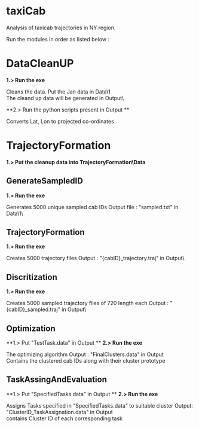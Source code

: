 # **taxiCab**
Analysis of taxicab trajectories in NY region.

Run the modules in order as listed below :

# **DataCleanUP**

**1.> Run the exe**

Cleans the data.
Put the Jan data in Data\1\
The cleand up data will be generated in Output\

**2.>  Run the python scripts present in Output **

Converts Lat, Lon to projected co-ordinates

# **TrajectoryFormation**

**1.>	Put the cleanup data into TrajectoryFormation\Data**

GenerateSampledID
-----------------

**1.> Run the exe**

Generates 5000 unique sampled cab IDs
Output file : "sampled.txt" in Data\1\

TrajectoryFormation
-------------------

**1.> Run the exe**

Creates 5000 trajectory files
Output : "{cabID}_trajectory.traj" in Output\

Discritization
-----------------

**1.> Run the exe**

Creates 5000 sampled trajectory files of 720 length each
Output : "{cabID}_sampled.traj" in Output\

Optimization
------------

**1.> Put "TestTask.data" in Output **
**2.> Run the exe**

The optimizing algorithm 
Output : "FinalClusters.data" in Output\
Contains the clustered cab IDs along with their cluster prototype

TaskAssingAndEvaluation
-----------------------

**1.> Put "SpecifiedTasks.data" in Output **
**2.> Run the exe**

Assigns Tasks specified in "SpecifiedTasks.data" to suitable cluster
Output: "ClusterID_TaskAssignation.data" in Output\
	contains Cluster ID of each corresponding task





